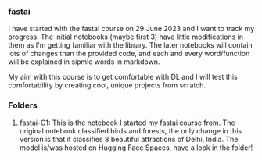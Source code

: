 ### fastai
I have started with the fastai course on 29 June 2023 and I want to track my progress. The initial notebooks (maybe first 3) have little modifications in them as I'm getting familiar with the library. The later notebooks will contain lots of changes than the provided code, and each and every word/function will be explained in sipmle words in markdown. 

My aim with this course is to get comfortable with DL and I will test this comfortability by creating cool, unique projects from scratch.

### Folders
1. fastai-C1: This is the notebook I started my fastai course from. The original notebook classified birds and forests, the only change in this version is that it classifies 8 beautiful attractions of Delhi, India. The model is/was hosted on Hugging Face Spaces, have a look in the folder!

